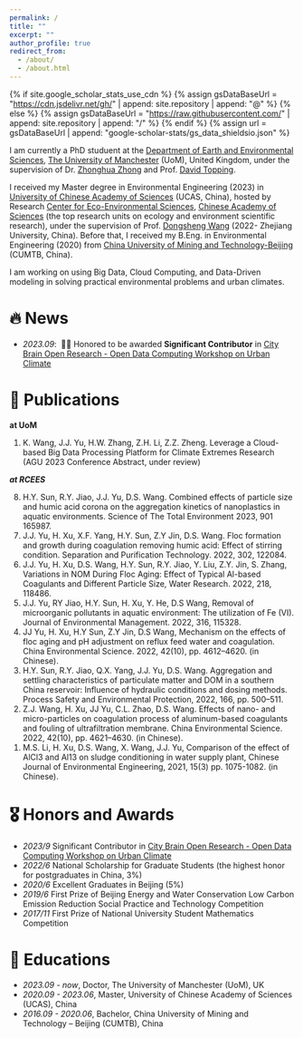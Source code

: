 ```yaml
---
permalink: /
title: ""
excerpt: ""
author_profile: true
redirect_from: 
  - /about/
  - /about.html
---
```


{% if site.google_scholar_stats_use_cdn %}
{% assign gsDataBaseUrl = "https://cdn.jsdelivr.net/gh/" | append: site.repository | append: "@" %}
{% else %}
{% assign gsDataBaseUrl = "https://raw.githubusercontent.com/" | append: site.repository | append: "/" %}
{% endif %}
{% assign url = gsDataBaseUrl | append: "google-scholar-stats/gs_data_shieldsio.json" %}

<span class='anchor' id='about-me'></span>

I am currently a PhD studuent at the [Department of Earth and Environmental Sciences](https://www.ees.manchester.ac.uk/), [The University of Manchester](https://www.manchester.ac.uk/) (UoM), United Kingdom, under the supervision of Dr. [Zhonghua Zhong](https://zhonghuazheng.com/) and Prof. [David Topping](https://research.manchester.ac.uk/en/persons/david.topping). 

I received my Master degree in Environmental Engineering (2023) in [University of Chinese Academy of Sciences](https://www.ucas.ac.cn/) (UCAS, China), hosted by Research [Center for Eco-Environmental Sciences](http://www.rcees.cas.cn/), [Chinese Academy of Sciences](https://www.cas.cn/) (the top research units on ecology and environment scientific research), under the supervision of Prof. [Dongsheng Wang](https://person.zju.edu.cn/0021195) (2022- Zhejiang University, China). Before that, I received my B.Eng. in Environmental Engineering (2020) from [China University of Mining and Technology-Beijing](https://www.cumtb.edu.cn/) (CUMTB, China).

I am working on using Big Data, Cloud Computing, and Data-Driven modeling in solving practical environmental problems and urban climates. 
# 🔥 News
- *2023.09*: &nbsp;🎉🎉 Honored to be awarded **Significant Contributor** in [City Brain Open Research - Open Data Computing Workshop on Urban Climate](https://open-data-computing.github.io/)


# 📝 Publications 

**at UoM**
<ol reversed>
  <li>K. Wang, J.J. Yu, H.W. Zhang, Z.H. Li, Z.Z. Zheng. Leverage a Cloud-based Big Data Processing Platform for Climate Extremes Research (AGU 2023 Conference Abstract, under review)</li>
</ol>

***at RCEES***
<ol reversed>
  <li> H.Y. Sun, R.Y. Jiao, J.J. Yu, D.S. Wang. Combined effects of particle size and humic acid corona on the aggregation kinetics of   nanoplastics in aquatic environments. Science of The Total Environment 2023, 901 165987. </li>
  <li> J.J. Yu, H. Xu, X.F. Yang, H.Y. Sun, Z.Y Jin, D.S. Wang. Floc formation and growth during coagulation removing humic acid: Effect of   stirring condition. Separation and Purification Technology. 2022, 302, 122084. </li>
  <li> J.J. Yu, H. Xu, D.S. Wang, H.Y. Sun, R.Y. Jiao, Y. Liu, Z.Y. Jin, S. Zhang, Variations in NOM During Floc Aging: Effect of Typical   Al-based Coagulants and Different Particle Size, Water Research. 2022, 218, 118486. </li>
  <li> J.J. Yu, RY Jiao, H.Y. Sun, H. Xu, Y. He, D.S Wang, Removal of microorganic pollutants in aquatic environment: The utilization of Fe  (VI). Journal of Environmental Management. 2022, 316, 115328. </li>
  <li> JJ Yu, H. Xu, H.Y Sun, Z.Y Jin, D.S Wang, Mechanism on the effects of floc aging and pH adjustment on reflux feed water and   coagulation. China Environmental Science. 2022, 42(10), pp. 4612–4620. (in Chinese).</li>
  <li> H.Y. Sun, R.Y. Jiao, Q.X. Yang, J.J. Yu, D.S. Wang. Aggregation and settling characteristics of particulate matter and DOM in a  southern China reservoir: Influence of hydraulic conditions and dosing methods. Process Safety and Environmental Protection, 2022, 166,  pp. 500–511.</li>
  <li> Z.J. Wang, H. Xu, JJ Yu, C.L. Zhao, D.S. Wang. Effects of nano- and micro-particles on coagulation process of aluminum-based   coagulants and fouling of ultrafiltration membrane. China Environmental Science. 2022, 42(10), pp. 4621–4630. (in Chinese).</li>
  <li> M.S. Li, H. Xu, D.S. Wang, X. Wang, J.J. Yu, Comparison of the effect of AlCl3 and Al13 on sludge conditioning in water supply plant, Chinese Journal of Environmental Engineering, 2021, 15(3) pp. 1075-1082. (in Chinese).</li>
</ol>

# 🎖 Honors and Awards
- *2023/9* Significant Contributor in [City Brain Open Research - Open Data Computing Workshop on Urban Climate](https://open-data-computing.github.io/) 
- *2022/6* National Scholarship for Graduate Students (the highest honor for postgraduates in China, 3%)  
- *2020/6* Excellent Graduates in Beijing (5%) 
- *2019/6* First Prize of Beijing Energy and Water Conservation Low Carbon Emission Reduction Social Practice and Technology Competition 
- *2017/11* First Prize of National University Student Mathematics Competition 


# 📖 Educations
- *2023.09 - now*, Doctor, The University of Manchester (UoM), UK
- *2020.09 - 2023.06*, Master, University of Chinese Academy of Sciences (UCAS), China
- *2016.09 - 2020.06*, Bachelor, China University of Mining and Technology – Beijing (CUMTB), China


